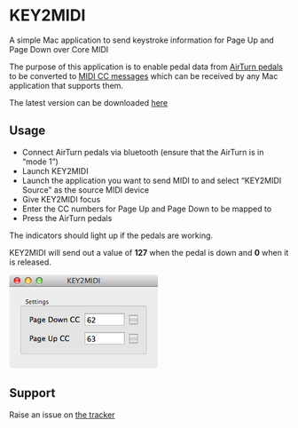 # KEY2MIDI

A simple Mac application to send keystroke information for Page Up and Page Down over Core MIDI

The purpose of this application is to enable pedal data from [AirTurn pedals](http://airturn.com) to be converted to [MIDI CC messages](http://en.wikipedia.org/wiki/MIDI#Messages) which can be received by any Mac application that supports them.

The latest version can be downloaded [here](https://github.com/jamiebullock/KEY2MIDI/releases)

## Usage

- Connect AirTurn pedals via bluetooth (ensure that the AirTurn is in “mode 1”)
- Launch KEY2MIDI
- Launch the application you want to send MIDI to and select “KEY2MIDI Source” as the source MIDI device
- Give KEY2MIDI focus
- Enter the CC numbers for Page Up and Page Down to be mapped to
- Press the AirTurn pedals

The indicators should light up if the pedals are working.

KEY2MIDI will send out a value of **127** when the pedal is down and **0** when it is released.

![Screen shot](screenshot.png)

## Support

Raise an issue on [the tracker](https://github.com/jamiebullock/KEY2MIDI/issues)
